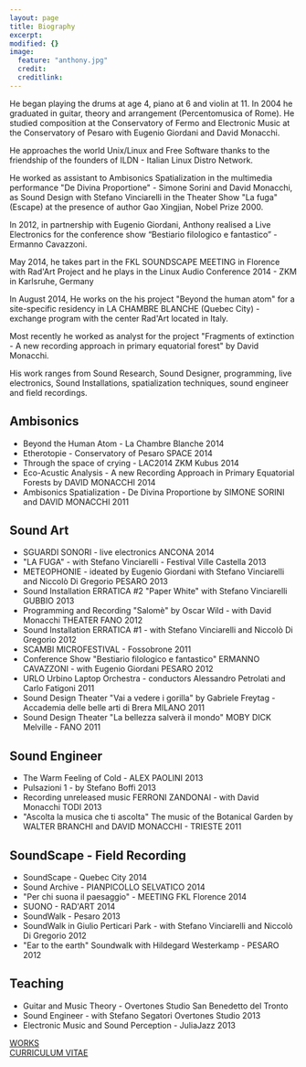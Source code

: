 ```yaml
---
layout: page
title: Biography
excerpt: 
modified: {}
image: 
  feature: "anthony.jpg"
  credit: 
  creditlink: 
---
```


He began playing the drums at age 4, piano at 6 and violin at 11. In 2004 he graduated in guitar, theory and arrangement (Percentomusica of Rome). He studied composition at the Conservatory of Fermo and Electronic Music at the Conservatory of Pesaro with Eugenio Giordani and David Monacchi.

He approaches the world Unix/Linux and Free Software thanks to the friendship of the founders of ILDN - Italian Linux Distro Network.

He worked as assistant to Ambisonics Spatialization in the multimedia performance "De Divina Proportione" - Simone Sorini and David Monacchi, as Sound Design with Stefano Vinciarelli in the Theater Show "La fuga" (Escape) at the presence of author Gao Xingjian, Nobel Prize 2000.

In 2012, in partnership with Eugenio Giordani, Anthony realised a Live Electronics for the conference show “Bestiario filologico e fantastico” - Ermanno Cavazzoni.

May 2014, he takes part in the FKL SOUNDSCAPE MEETING in Florence with Rad'Art Project and he plays in the Linux Audio Conference 2014 - ZKM in Karlsruhe, Germany

In August 2014, He works on the his project "Beyond the human atom" for a site-specific residency in LA CHAMBRE BLANCHE (Quebec City) - exchange program with the center Rad'Art located in Italy.

Most recently he worked as analyst for the project "Fragments of extinction - A new recording approach in primary equatorial forest" by David Monacchi.

His work ranges from Sound Research, Sound Designer, programming, live electronics, Sound Installations, spatialization techniques, sound engineer and field recordings.


## Ambisonics

- Beyond the Human Atom - La Chambre Blanche 2014
- Etherotopie - Conservatory of Pesaro SPACE 2014
- Through the space of crying - LAC2014 ZKM Kubus 2014
- Eco-Acustic Analysis - A new Recording Approach in Primary Equatorial Forests by DAVID MONACCHI 2014
- Ambisonics Spatialization - De Divina Proportione by SIMONE SORINI and DAVID MONACCHI 2011

## Sound Art

- SGUARDI SONORI - live electronics ANCONA 2014
- "LA FUGA" - with Stefano Vinciarelli - Festival Ville Castella 2013
- METEOPHONIE - ideated by Eugenio Giordani with Stefano Vinciarelli and Niccolò Di Gregorio PESARO 2013
- Sound Installation ERRATICA #2 "Paper White" with Stefano Vinciarelli GUBBIO 2013
- Programming and Recording "Salomè" by Oscar Wild - with David Monacchi THEATER FANO 2012
- Sound Installation ERRATICA #1 - with Stefano Vinciarelli and Niccolò Di Gregorio 2012
- SCAMBI MICROFESTIVAL - Fossobrone 2011
- Conference Show "Bestiario filologico e fantastico" ERMANNO CAVAZZONI - with Eugenio Giordani PESARO 2012
- URLO Urbino Laptop Orchestra - conductors Alessandro Petrolati and Carlo Fatigoni 2011
- Sound Design Theater "Vai a vedere i gorilla" by Gabriele Freytag - Accademia delle belle arti di Brera MILANO 2011
- Sound Design Theater "La bellezza salverà il mondo" MOBY DICK Melville - FANO 2011

## Sound Engineer

- The Warm Feeling of Cold - ALEX PAOLINI 2013
- Pulsazioni 1 - by Stefano Boffi 2013
- Recording unreleased music FERRONI ZANDONAI - with David Monacchi TODI 2013
- "Ascolta la musica che ti ascolta" The music of the Botanical Garden by WALTER BRANCHI and DAVID MONACCHI - TRIESTE 2011

## SoundScape - Field Recording

- SoundScape - Quebec City 2014
- Sound Archive - PIANPICOLLO SELVATICO 2014
- "Per chi suona il paesaggio" - MEETING FKL Florence 2014 
- SUONO - RAD'ART 2014
- SoundWalk - Pesaro 2013
- SoundWalk in Giulio Perticari Park - with Stefano Vinciarelli and Niccolò Di Gregorio 2012
- "Ear to the earth" Soundwalk with Hildegard Westerkamp - PESARO 2012 

## Teaching

- Guitar and Music Theory - Overtones Studio San Benedetto del Tronto
- Sound Engineer - with Stefano Segatori Overtones Studio 2013
- Electronic Music and Sound Perception - JuliaJazz 2013

 <div markdown="0"><a href="/works" class="btn">WORKS</a></div>

 <div markdown="0"><a href=" https://dl.dropboxusercontent.com/u/14847530/anthony_di_furia_CV.pdf" class="btn">CURRICULUM VITAE</a></div> 
 



